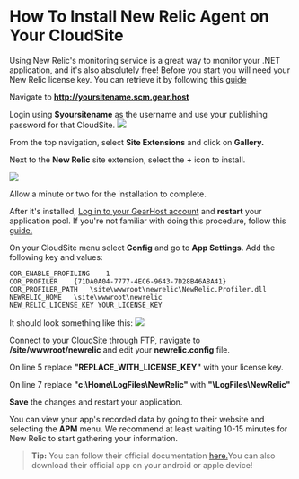# How To Install New Relic Agent on Your CloudSite
Using New Relic's monitoring service is a great way to monitor your .NET application, and it's also absolutely free! Before you start you will need your New Relic license key. 
You can retrieve it by following this [guide](https://docs.newrelic.com/docs/accounts-partnerships/accounts/account-setup/license-key#-finding)

Navigate to **http://yoursitename.scm.gear.host**

Login using **$yoursitename** as the username and use your publishing password for that CloudSite.
<img src="https://raw.githubusercontent.com/Gearhost/docs/master/Images/relic1.PNG" />

From the top navigation, select **Site Extensions** and click on **Gallery.**

Next to the **New Relic** site extension, select the **+** icon to install. 

<img src="https://raw.githubusercontent.com/Gearhost/docs/master/Images/relic2.PNG" />

Allow a minute or two for the installation to complete.

After it's installed, [Log in to your GearHost account](https://my.gearhost.com/account/login) and **restart** your application pool.
If you're not familiar with doing this procedure, follow this [guide.](https://www.gearhost.com/documentation/managing-your-application-pool-start-stop-or-restart)

On your CloudSite menu select **Config** and go to **App Settings**. Add the following key and values:


    COR_ENABLE_PROFILING	1
    COR_PROFILER	{71DA0A04-7777-4EC6-9643-7D28B46A8A41}
    COR_PROFILER_PATH	\site\wwwroot\newrelic\NewRelic.Profiler.dll
    NEWRELIC_HOME	\site\wwwroot\newrelic
	NEW_RELIC_LICENSE_KEY YOUR_LICENSE_KEY


It should look something like this: 
<img src="https://raw.githubusercontent.com/Gearhost/docs/master/Images/relic3.PNG" />

Connect to your CloudSite through FTP, navigate to **/site/wwwroot/newrelic** and edit your **newrelic.config** file.

On line 5 replace **"REPLACE_WITH_LICENSE_KEY"** with your license key.

On line 7 replace **"c:\Home\LogFiles\NewRelic"** with **"\LogFiles\NewRelic"**

**Save** the changes and restart your application.

You can view your app's recorded data by going to their website and selecting the **APM** menu. 
We recommend at least waiting 10-15 minutes for New Relic to start gathering your information.

>**Tip:** You can follow their official documentation [here.](https://docs.newrelic.com/docs/agents/net-agent/azure-installation/azure-portal)You can also download their official app on your android or apple device!
